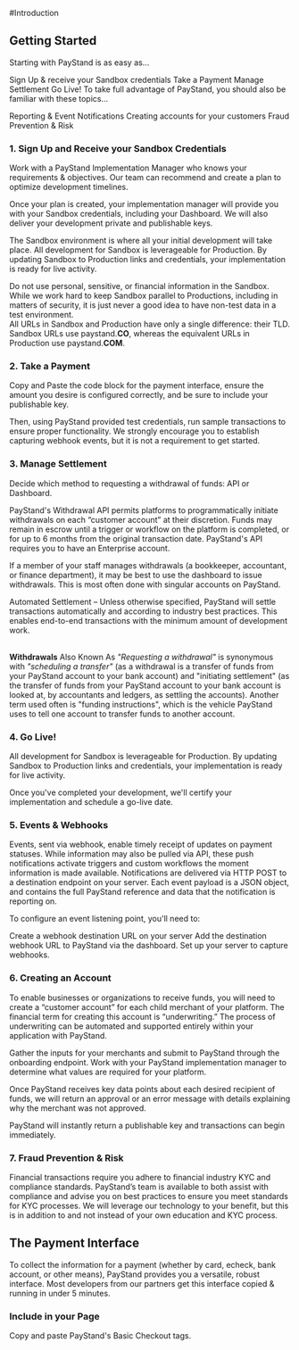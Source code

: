 #Introduction

## Getting Started

Starting with PayStand is as easy as...

Sign Up & receive your Sandbox credentials
Take a Payment
Manage Settlement
Go Live!
To take full advantage of PayStand, you should also be familiar with these topics...

Reporting & Event Notifications
Creating accounts for your customers
Fraud Prevention & Risk

### 1. Sign Up and Receive your Sandbox Credentials
Work with a PayStand Implementation Manager who knows your requirements & objectives. Our team can recommend and create a plan to optimize development timelines.

Once your plan is created, your implementation manager will provide you with your Sandbox credentials, including your Dashboard. We will also deliver your development private and publishable keys.

The Sandbox environment is where all your initial development will take place. All development for Sandbox is leverageable for Production. By updating Sandbox to Production links and credentials, your implementation is ready for live activity.



<aside class="warning">
Do not use personal, sensitive, or financial information in the Sandbox.
While we work hard to keep Sandbox parallel to Productions, including in matters of security, it is just never a good idea to have non-test data in a test environment.
</aside>

<aside class="notice">
All URLs in Sandbox and Production have only a single difference: their TLD. Sandbox URLs use paystand.<b>CO</b>, whereas the equivalent URLs in Production use paystand.<b>COM</b>.
</aside>

### 2. Take a Payment
Copy and Paste the code block for the payment interface, ensure the amount you desire is configured correctly, and be sure to include your publishable key.

Then, using PayStand provided test credentials, run sample transactions to ensure proper functionality. We strongly encourage you to establish capturing webhook events, but it is not a requirement to get started.

### 3. Manage Settlement
Decide which method to requesting a withdrawal of funds: API or Dashboard.

PayStand's Withdrawal API permits platforms to programmatically initiate withdrawals on each “customer account” at their discretion. Funds may remain in escrow until a trigger or workflow on the platform is completed, or for up to 6 months from the original transaction date. PayStand's API requires you to have an Enterprise account.

If a member of your staff manages withdrawals (a bookkeeper, accountant, or finance department), it may be best to use the dashboard to issue withdrawals. This is most often done with singular accounts on PayStand.

Automated Settlement – Unless otherwise specified, PayStand will settle transactions automatically and according to industry best practices. This enables end-to-end transactions with the minimum amount of development work.

<aside class="notice">
<br>
 <b>Withdrawals</b> Also Known As <i>"Requesting a withdrawal"</i> is synonymous with <i>"scheduling a transfer"</i> (as a withdrawal is a transfer of funds from your PayStand account to your bank account) and "initiating settlement" (as the transfer of funds from your PayStand account to your bank account is looked at, by accountants and ledgers, as settling the accounts). Another term used often is "funding instructions", which is the vehicle PayStand uses to tell one account to transfer funds to another account.
</aside>

### 4. Go Live!
All development for Sandbox is leverageable for Production. By updating Sandbox to Production links and credentials, your implementation is ready for live activity.

Once you've completed your development, we'll certify your implementation and schedule a go-live date.

### 5. Events & Webhooks
Events, sent via webhook, enable timely receipt of updates on payment statuses. While information may also be pulled via API, these push notifications activate triggers and custom workflows the moment information is made available. Notifications are delivered via HTTP POST to a destination endpoint on your server. Each event payload is a JSON object, and contains the full PayStand reference and data that the notification is reporting on.

To configure an event listening point, you'll need to:

Create a webhook destination URL on your server
Add the destination webhook URL to PayStand via the dashboard.
Set up your server to capture webhooks.

### 6. Creating an Account
To enable businesses or organizations to receive funds, you will need to create a “customer account” for each child merchant of your platform. The financial term for creating this account is “underwriting.” The process of underwriting can be automated and supported entirely within your application with PayStand.

Gather the inputs for your merchants and submit to PayStand through the onboarding endpoint. Work with your PayStand implementation manager to determine what values are required for your platform.

Once PayStand receives key data points about each desired recipient of funds, we will return an approval or an error message with details explaining why the merchant was not approved.

PayStand will instantly return a publishable key and transactions can begin immediately.

### 7. Fraud Prevention & Risk
Financial transactions require you adhere to financial industry KYC and compliance standards. PayStand’s team is available to both assist with compliance and advise you on best practices to ensure you meet standards for KYC processes. We will leverage our technology to your benefit, but this is in addition to and not instead of your own education and KYC process.

## The Payment Interface
To collect the information for a payment (whether by card, echeck, bank account, or other means), PayStand provides you a versatile, robust interface. Most developers from our partners get this interface copied & running in under 5 minutes.

### Include in your Page
Copy and paste PayStand's Basic Checkout tags.

><script
 >type="text/javascript"
  >id="paystand_checkout"
  >src="https://checkout.paystand.co/v4/js/paystand.checkout.js"
  >ps-mode="embed"
  >ps-show="true"
  >ps-amount="100.12"
  >ps-publishable-key="<your publishable key from your PayStand Dashboard>"
  >ps-env="sandbox"
></script>


## Dashboard Walkthrough





<figure class="video_container">
  <iframe src="https://www.youtube.com/embed/z5Oi5cFLSmM" frameborder="0" allowfullscreen="true"> </iframe>
</figure>






